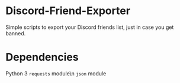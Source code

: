 # Discord-Friend-Exporter
Simple scripts to export your Discord friends list, just in case you get banned.

# Dependencies
Python 3
`requests` module\n
`json` module
